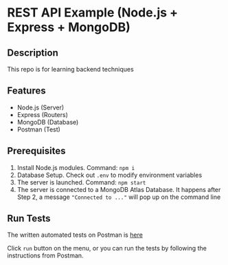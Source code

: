 # REST API Example (Node.js + Express + MongoDB)

## Description

This repo is for learning backend techniques

## Features

- Node.js (Server)
- Express (Routers)
- MongoDB (Database)
- Postman (Test)

## Prerequisites

1. Install Node.js modules. Command: `npm i`
2. Database Setup. Check out `.env` to modify environment variables
3. The server is launched. Command: `npm start`
4. The server is connected to a MongoDB Atlas Database. It happens after Step 2, a message `"Connected to ..."` will pop up on the command line

## Run Tests

The written automated tests on Postman is [here](https://www.postman.com/supply-administrator-56584646/workspace/my-workspace/collection/24393116-46ba2a8d-f6c5-409f-9ee9-c1b1fd0eba0d?action=share&creator=24393116)

Click `run` button on the menu, or you can run the tests by following the instructions from Postman.

